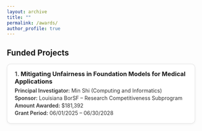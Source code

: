 ```yaml
---
layout: archive
title: ""
permalink: /awards/
author_profile: true
---
```


## Funded Projects

<style>
  /* --- Awards Card Styles (no left border highlight) --- */
  .awards { 
    counter-reset: item; 
    list-style: none; 
    padding-left: 0; 
    margin: 1rem 0 0;
  }
  .awards > li {
    counter-increment: item;
    margin: 0 0 1rem 0;
  }
  .award-card {
    border: 1px solid rgba(0,0,0,.12);
    border-radius: 10px;
    padding: 1rem 1.25rem;
    background: #fff;
    box-shadow: 0 2px 6px rgba(0,0,0,.05);
  }
  .award-title {
    font-weight: 700;
    margin: 0 0 .35rem 0;
  }
  .award-title::before {
    content: counter(item) ". ";
    font-weight: 600;
    color: #444;
  }
  .award-meta {
    margin: .2rem 0;
    color: #333;
  }
  .award-meta b {
    font-weight: 600;
  }
  .award-sponsor { margin-top: .2rem; }

  /* Dark mode friendly */
  @media (prefers-color-scheme: dark) {
    .award-card { 
      background: #1e1f22; 
      border-color: #333; 
      box-shadow: none;
    }
    .award-meta, .award-title { color: #eee; }
  }
</style>

<ol class="awards">
  <li>
    <div class="award-card">
      <h3 class="award-title">Mitigating Unfairness in Foundation Models for Medical Applications</h3>
      <p class="award-meta"><b>Principal Investigator:</b> Min Shi (Computing and Informatics)</p>
      <p class="award-meta award-sponsor"><b>Sponsor:</b> Louisiana BorSF – Research Competitiveness Subprogram</p>
      <p class="award-meta"><b>Amount Awarded:</b> $181,392</p>
      <p class="award-meta"><b>Grant Period:</b> 06/01/2025 – 06/30/2028</p>
    </div>
  </li>
</ol>
